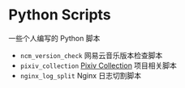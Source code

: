 # Python Scripts

一些个人编写的 Python 脚本

- `ncm_version_check` 网易云音乐版本检查脚本
- `pixiv_collection` [Pixiv Collection](https://github.com/orilights/PixivCollection) 项目相关脚本
- `nginx_log_split` Nginx 日志切割脚本
